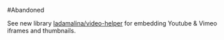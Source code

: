 #Abandoned

See new library [ladamalina/video-helper](https://github.com/ladamalina/video-helper) for embedding Youtube & Vimeo iframes and thumbnails.
